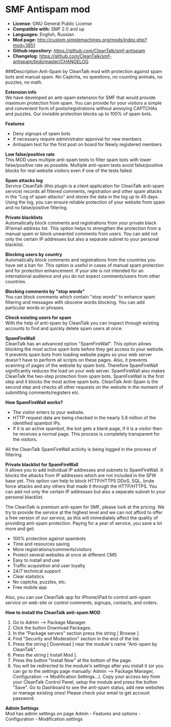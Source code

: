# SMF Antispam mod
* **License:** GNU General Public License  
* **Compatible with:** SMF 2.0 and up  
* **Languages:** English, Russian  
* **Mod page:** http://custom.simplemachines.org/mods/index.php?mod=3851
* **Github repository:** https://github.com/CleanTalk/smf-antispam  
* **Changelog:** https://github.com/CleanTalk/smf-antispam/blob/master/CHANGELOG  

###Description
Anti-Spam by CleanTalk mod with protection against spam bots and manual spam.
No Captcha, no questions, no counting animals, no puzzles, no math.

**Extension info**  
We have developed an anti-spam extension for SMF that would provide maximum protection from spam. You can provide for your visitors a simple and convenient form of posts/registrations without annoying CAPTCHAs and puzzles. Our invisible protection blocks up to 100% of spam bots.

**Features**  
* Deny signups of spam bots
* If necessary require administrator approval for new members
* Antispam test for the first post on board for Newly registered members


**Low false/positive rate**  
This MOD uses multiple anti-spam tests to filter spam bots with lower false/positive rate as possible. Multiple anti-spam tests avoid false/positive blocks for real website visitors even if one of the tests failed.

**Spam attacks log**  
Service CleanTalk (this plugin is a client application for CleanTalk anti-spam service) records all filtered comments, registration and other spam attacks in the "Log of spam attacks" and stores the data in the log up to 45 days. Using the log, you can ensure reliable protection of your website from spam and no false/positive filtering.

**Private blacklists**  
Automatically block comments and registrations from your private black IP/email address list. This option helps to strengthen the protection from a manual spam or block unwanted comments from users. You can add not only the certain IP addresses but also a separate subnet to your personal blacklist.

**Blocking users by country**  
Automatically block comments and registrations from the countries you have set a ban for. This option is useful in cases of manual spam protection and for protection enhancement. If your site is not intended for an international audience and you do not expect comments/users from other countries.

**Blocking comments by "stop words"**  
You can block comments which contain "stop words" to enhance spam filtering and messages with obscene words blocking. You can add particular words or phrases.

**Check existing users for spam**  
With the help of anti-spam by CleanTalk you can inspect through existing accounts to find and quickly delete spam users at once.

**SpamFireWall**  
CleanTalk has an advanced option "SpamFireWall". This option allows blocking the most active spam bots before they get access to your website. It prevents spam bots from loading website pages so your web server doesn't have to perform all scripts on these pages. Also, it prevents scanning of pages of the website by spam bots. Therefore SpamFireWall significantly reduces the load on your web server. SpamFireWall also makes CleanTalk the two-step protection from spam bots. SpamFireWall is the first step and it blocks the most active spam bots. CleanTalk Anti-Spam is the second step and checks all other requests on the website in the moment of submitting comments/registers etc.

**How SpamFireWall works?**  
* The visitor enters to your website.
* HTTP request data are being checked in the nearly 5.8 million of the identified spambot IPs.
* If it is an active spambot, the bot gets a blank page, if it is a visitor then he receives a normal page. This process is completely transparent for the visitors.


All the CleanTalk SpamFireWall activity is being logged in the process of filtering.

**Private blacklist for SpamFireWall**  
It allows you to add individual IP addresses and subnets to SpamFireWall. It blocks the attacks from IP addresses which are not included in the SFW base yet. This option can help to block HTTP/HTTPS DDoS, SQL, brute force attacks and any others that made it through the HTTP/HTTPS. You can add not only the certain IP addresses but also a separate subnet to your personal blacklist.

The CleanTalk is premium anti-spam for SMF, please look at the  pricing. We try to provide the service at the highest level and we can not afford to offer a free version of our service, as this will immediately affect the quality of providing anti-spam protection. Paying for a year of service, you save a lot more and get:

* 100% protection against spambots
* Time and resources saving
* More registrations/comments/visitors
* Protect several websites at once at different CMS
* Easy to install and use
* Traffic acquisition and user loyalty
* 24/7 technical support
* Clear statistics
* No captcha, puzzles, etc.
* Free mobile app

Also, you can use CleanTalk app for iPhone/iPad to control anti-spam service on web-site or control comments, signups, contacts, and orders.

**How to install the CleanTalk anti-spam MOD**

1. Go to Admin —> Package Manager.
2. Click the button Download Packages.
3. In the "Package servers" section press the string [ Browse ].
4. Find "Security and Moderation" section in the end of the list.
5. Press the string [ Download ] near the module's name "Anti-spam by CleanTalk".
6. Press the string [ Install Mod ].
7. Press the button "Install Now" at the bottom of the page.
8. You will be redirected to the module's settings after you install it (or you can go to the settings page manually: Admin —> Package Manager, Configuration —> Modification Settings...). Copy your access key from your CleanTalk Control Panel, setup the module and press the button "Save".
Go to Dashboard to see the anti-spam status, add new websites or manage existing ones! Please check your email to get account password.

**Admin Settings**  
Mod has admin settings on page Admin - Features and options - Configuration - Modification settings
